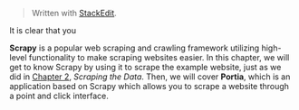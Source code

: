 
> Written with [StackEdit](https://stackedit.io/).

It is clear that you 

**Scrapy** is a popular web scraping and crawling framework utilizing high-level functionality to make scraping websites easier. In this chapter, we will get to know Scrapy by using it to scrape the example website, just as we did in [Chapter 2](https://learning.oreilly.com/library/view/python-web-scraping/9781786462589/fd49fb80-0945-40b3-a8a4-db3f34e7a6c4.xhtml), _Scraping the Data_. Then, we will cover **Portia**, which is an application based on Scrapy which allows you to scrape a website through a point and click interface.
<!--stackedit_data:
eyJoaXN0b3J5IjpbLTIwODg2NTAwNDVdfQ==
-->